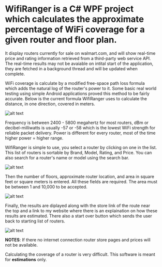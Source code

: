 # WifiRanger is a C# WPF project which calculates the approximate percentage of WiFi coverage for a given router and floor plan. 

It display routers currently for sale on walmart.com, and will show real-time price and rating information retrieved from a third-party web service API.
The real-time results may not be avaiable on intital start of the application, they are fetched in a background thread and will be updated when complete.

WiFi coverage is calculate by a modified free-space path loss formula which adds the natural log of the router's power to it. Some basic real world testing using simple Android applications proved this method to be fairly accurate. Below is the current formula WifiRanger uses to calculate the distance, in one direction, covered in meters.

![alt text](https://i.imgur.com/07flSrR.png)

Frequency is between 2400 - 5800 megahertz for most routers, dBm or decibel-milliwatts is usually -57 or -58 which is the lowest WiFi strength for reliable packet delivery. Power is different for every router, most of the time higher power = higher range.

WifiRanger is simple to use, you select a router by clicking on one in the list. This list of routers is sortable by Brand, Model, Rating, and Price. You can also search for a router's name or model using the search bar.

![alt text](https://i.imgur.com/GHo5TF2.png)

Then the number of floors, approximate router location, and area in square feet or square meters is entered. All these fields are required.
The area must be between 1 and 10,000 to be accepted.

![alt text](https://i.imgur.com/HUyMUJj.png)

Finally, the results are diplayed along with the store link of the route near the top and a link to my website where there is an explaination on how these results are estimated. There also a start over button which sends the user back to starting list of routers.

![alt text](https://i.imgur.com/z9V1BNr.png)

**NOTES**: If there no internet connection router store pages and prices will not be available.

Calculating the coverage of a router is very difficult. This software is meant for **estimations** only.
